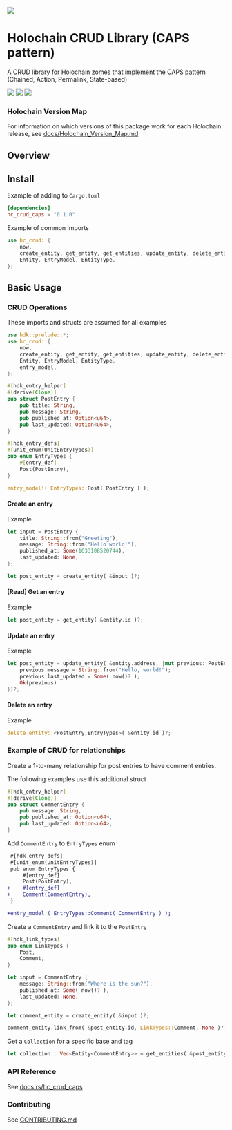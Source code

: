 [![](https://img.shields.io/crates/v/hc_crud_caps?style=flat-square)](https://crates.io/crates/hc_crud_caps)

# Holochain CRUD Library (CAPS pattern)
A CRUD library for Holochain zomes that implement the CAPS pattern (Chained, Action, Permalink,
State-based)


[![](https://img.shields.io/github/issues-raw/spartan-holochain-counsel/rust-hc-crud-caps?style=flat-square)](https://github.com/spartan-holochain-counsel/rust-hc-crud-caps/issues)
[![](https://img.shields.io/github/issues-closed-raw/spartan-holochain-counsel/rust-hc-crud-caps?style=flat-square)](https://github.com/spartan-holochain-counsel/rust-hc-crud-caps/issues?q=is%3Aissue+is%3Aclosed)
[![](https://img.shields.io/github/issues-pr-raw/spartan-holochain-counsel/rust-hc-crud-caps?style=flat-square)](https://github.com/spartan-holochain-counsel/rust-hc-crud-caps/pulls)


### Holochain Version Map
For information on which versions of this package work for each Holochain release, see
[docs/Holochain_Version_Map.md](docs/Holochain_Version_Map.md)


## Overview

## Install

Example of adding to `Cargo.toml`
```toml
[dependencies]
hc_crud_caps = "0.1.0"
```

Example of common imports
```rust
use hc_crud::{
    now,
    create_entity, get_entity, get_entities, update_entity, delete_entity,
    Entity, EntryModel, EntityType,
};
```


## Basic Usage

### CRUD Operations
These imports and structs are assumed for all examples
```rust
use hdk::prelude::*;
use hc_crud::{
    now,
    create_entity, get_entity, get_entities, update_entity, delete_entity,
    Entity, EntryModel, EntityType,
    entry_model,
};

#[hdk_entry_helper]
#[derive(Clone)]
pub struct PostEntry {
    pub title: String,
    pub message: String,
    pub published_at: Option<u64>,
    pub last_updated: Option<u64>,
}

#[hdk_entry_defs]
#[unit_enum(UnitEntryTypes)]
pub enum EntryTypes {
    #[entry_def]
    Post(PostEntry),
}

entry_model!( EntryTypes::Post(	PostEntry ) );
```

#### Create an entry

Example
```rust
let input = PostEntry {
    title: String::from("Greeting"),
    message: String::from("Hello world!"),
    published_at: Some(1633108520744),
    last_updated: None,
};

let post_entity = create_entity( &input )?;
```

#### [Read] Get an entry

Example
```rust
let post_entity = get_entity( &entity.id )?;
```

#### Update an entry

Example
```rust
let post_entity = update_entity( &entity.address, |mut previous: PostEntry, _| {
    previous.message = String::from("Hello, world!");
    previous.last_updated = Some( now()? );
    Ok(previous)
})?;
```

#### Delete an entry

Example
```rust
delete_entity::<PostEntry,EntryTypes>( &entity.id )?;
```


### Example of CRUD for relationships
Create a 1-to-many relationship for post entries to have comment entries.

The following examples use this additional struct
```rust
#[hdk_entry_helper]
#[derive(Clone)]
pub struct CommentEntry {
    pub message: String,
    pub published_at: Option<u64>,
    pub last_updated: Option<u64>,
}
```

Add `CommentEntry` to `EntryTypes` enum
```diff
 #[hdk_entry_defs]
 #[unit_enum(UnitEntryTypes)]
 pub enum EntryTypes {
     #[entry_def]
     Post(PostEntry),
+    #[entry_def]
+    Comment(CommentEntry),
 }

+entry_model!( EntryTypes::Comment( CommentEntry ) );
```

Create a `CommentEntry` and link it to the `PostEntry`
```rust
#[hdk_link_types]
pub enum LinkTypes {
    Post,
    Comment,
}

let input = CommentEntry {
    message: String::from("Where is the sun?"),
    published_at: Some( now()? ),
    last_updated: None,
};

let comment_entity = create_entity( &input )?;

comment_entity.link_from( &post_entity.id, LinkTypes::Comment, None )?;
```

Get a `Collection` for a specific base and tag
```rust
let collection : Vec<Entity<CommentEntry>> = get_entities( &post_entity.id, LinkTypes::Comment, None )?;
```


### API Reference

See [docs.rs/hc_crud_caps](https://docs.rs/hc_crud_caps/)

### Contributing

See [CONTRIBUTING.md](CONTRIBUTING.md)
